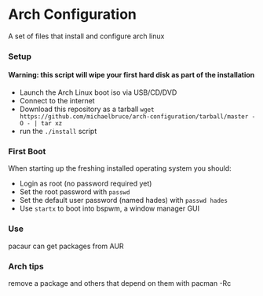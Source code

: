 # Arch Configuration

A set of files that install and configure arch linux

### Setup

#### Warning: this script will wipe your first hard disk as part of the installation
- Launch the Arch Linux boot iso via USB/CD/DVD
- Connect to the internet
- Download this repository as a tarball `wget https://github.com/michaelbruce/arch-configuration/tarball/master -O - | tar xz`
- run the `./install` script

### First Boot

When starting up the freshing installed operating system you should:
- Login as root (no password required yet)
- Set the root password with `passwd`
- Set the default user password (named hades) with `passwd hades`
- Use `startx` to boot into bspwm, a window manager GUI

### Use

pacaur can get packages from AUR

### Arch tips

remove a package and others that depend on them with pacman -Rc
